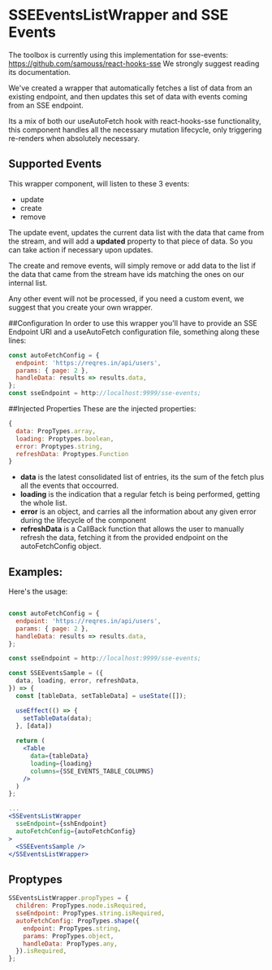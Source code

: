 # SSEEventsListWrapper and SSE Events

The toolbox is currently using this implementation for sse-events: https://github.com/samouss/react-hooks-sse
We strongly suggest reading its documentation. 

We've created a wrapper that automatically fetches a list of data from an
existing endpoint, and then updates this set of data with events coming from an SSE endpoint.

Its a mix of both our useAutoFetch hook with react-hooks-sse functionality, this component handles
all the necessary mutation lifecycle, only triggering re-renders when absolutely necessary.

## Supported Events

This wrapper component, will listen to these 3 events:

 - update 
 - create
 - remove

The update event, updates the current data list with the data that came from the stream, and will add a **updated**
property to that piece of data. So you can take action if necessary upon updates.

The create and remove events, will simply remove or add data to the list if the data that came from the stream have ids
matching the ones on our internal list.

Any other event will not be processed, if you need a custom event, we suggest that you create your own wrapper.

##Configuration
In order to use this wrapper you'll have to provide an SSE Endpoint URl and a useAutoFetch
configuration file, something along these lines:

```jsx
const autoFetchConfig = {
  endpoint: 'https://reqres.in/api/users',
  params: { page: 2 },
  handleData: results => results.data,
};
const sseEndpoint = http://localhost:9999/sse-events;
```

##Injected Properties
These are the injected properties:

```jsx
{
  data: PropTypes.array,
  loading: Proptypes.boolean,
  error: Proptypes.string,
  refreshData: Proptypes.Function
}
```
- **data** is the latest consolidated list of entries, its the sum of the fetch plus all the
events that occourred.
- **loading** is the indication that a regular fetch is being performed, getting the whole list.
- **error** is an object, and carries all the information about any given error during the lifecycle of the component
- **refreshData** is a CallBack function that allows the user to manually refresh the data, fetching it from the provided
endpoint on the autoFetchConfig object.
   
## Examples:

Here's the usage:

```jsx

const autoFetchConfig = {
  endpoint: 'https://reqres.in/api/users',
  params: { page: 2 },
  handleData: results => results.data,
};

const sseEndpoint = http://localhost:9999/sse-events;

const SSEEventsSample = ({
  data, loading, error, refreshData,
}) => {
  const [tableData, setTableData] = useState([]);

  useEffect(() => {
    setTableData(data);  
  }, [data])
  
  return (
    <Table
      data={tableData}
      loading={loading}
      columns={SSE_EVENTS_TABLE_COLUMNS}
    />
  )
};

...
<SSEventsListWrapper
  sseEndpoint={sshEndpoint}
  autoFetchConfig={autoFetchConfig}
>
  <SSEEventsSample />
</SSEventsListWrapper>
```

## Proptypes
```jsx
SSEventsListWrapper.propTypes = {
  children: PropTypes.node.isRequired,
  sseEndpoint: PropTypes.string.isRequired,
  autoFetchConfig: PropTypes.shape({
    endpoint: PropTypes.string,
    params: PropTypes.object,
    handleData: PropTypes.any,
  }).isRequired,
};


```

